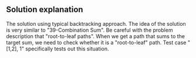 ## Solution explanation

The solution using typical backtracking approach. The idea of the solution 
is very similar to "39-Combination Sum". Be careful with the problem description
that "root-to-leaf paths". When we get a path that sums to the target sum, we need
to check whether it is a "root-to-leaf" path. Test case "[1,2], 1" specifically tests
out this situation.